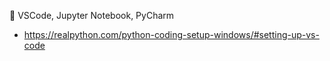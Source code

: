 	VSCode, Jupyter Notebook, PyCharm
- https://realpython.com/python-coding-setup-windows/#setting-up-vs-code